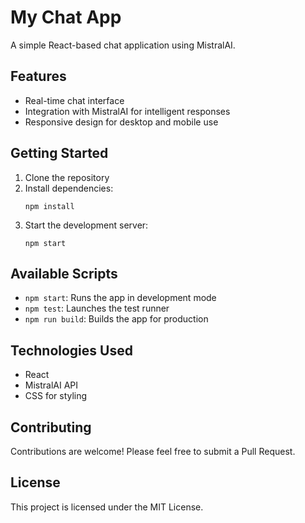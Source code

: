 # My Chat App

A simple React-based chat application using MistralAI.

## Features

- Real-time chat interface
- Integration with MistralAI for intelligent responses
- Responsive design for desktop and mobile use

## Getting Started

1. Clone the repository
2. Install dependencies:
   ```
   npm install
   ```
3. Start the development server:
   ```
   npm start
   ```

## Available Scripts

- `npm start`: Runs the app in development mode
- `npm test`: Launches the test runner
- `npm run build`: Builds the app for production

## Technologies Used

- React
- MistralAI API
- CSS for styling

## Contributing

Contributions are welcome! Please feel free to submit a Pull Request.

## License

This project is licensed under the MIT License.